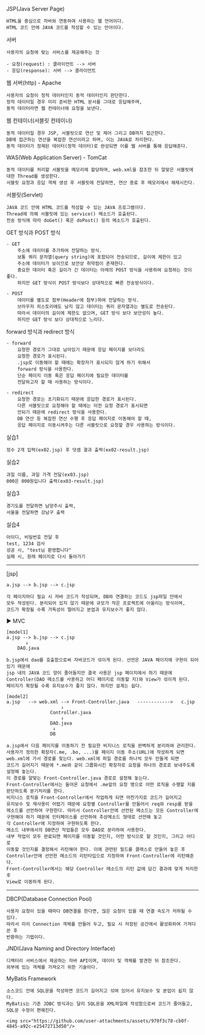 JSP(Java Server Page)

	HTML을 중심으로 자바와 연동하여 사용하는 웹 언어이다.
	HTML 코드 안에 JAVA 코드를 작성할 수 있는 언어이다.

서버

	사용자의 요청에 맞는 서비스를 제공해주는 것

	- 요청(request) :	클라이언트 --> 서버
	- 응답(response):	서버 --> 클라이언트

웹 서버(http) - Apache

	사용자의 요청이 정적 데이터인지 동적 데이터인지 판단한다.
	정적 데이터일 경우 미리 준비한 HTML 문서를 그대로 응답해주며,
	동적 데이터라면 웹 컨테이너에 요청을 보낸다.

웹 컨테이너(서블릿 컨테이너)

	동적 데이터일 경우 JSP, 서블릿으로 연산 및 제어 그리고 DB까지 접근한다.
	DB에 접근하는 연산을 복잡한 연산이라고 하며, 이는 JAVA로 처리한다.
	동적 데이터가 정제된 데이터(정적 데이터)로 완성되면 이를 웹 서버를 통해 응답해준다.


WAS(Web Application Server) - TomCat

	동적 데이터를 처리할 서블릿을 메모리에 할당하며, web.xml을 참조한 뒤 알맞은 서블릿에 대한 Thread를 생성한다.
	서블릿 요청과 응답 객체 생성 후 서블릿에 전달하면, 연산 종료 후 메모리에서 해제시킨다.

서블릿(Servlet)

	JAVA 코드 안에 HTML 코드를 작성할 수 있는 JAVA 프로그램이다.
	Thread에 의해 서블릿에 있는 service() 메소드가 호출된다.
	전송 방식에 따라 doGet() 혹은 doPost() 등의 메소드가 호출된다.

GET 방식과 POST 방식

	- GET
		주소에 데이터를 추가하여 전달하는 방식.
		보통 쿼리 문자열(query string)에 포함되어 전송되므로, 길이에 제한이 있고
		주소에 데이터가 보이므로 보안상 취약점이 존재한다.
		중요한 데이터 혹은 길이가 긴 데이터는 아래의 POST 방식을 사용하여 요청하는 것이 좋다.
		하지만 GET 방식이 POST 방식보다 상대적으로 빠른 전송방식이다.

	- POST
		데이터를 별도로 첨부(Header에 첨부)하여 전달하는 방식.
		브라우저 히스토리에도 남지 않고 데이터는 쿼리 문자열과는 별도로 전송된다.
		따라서 데이터의 길이에 제한도 없으며, GET 방식 보다 보안성이 높다.
		하지만 GET 방식 보다 상대적으로 느리다.

forward 방식과 redirect 방식

	- forward
		요청한 경로가 그대로 남아있기 때문에 응답 페이지를 보더라도
		요청한 경로가 표시된다.
		.jsp로 이동해야 할 때에는 확장자가 표시되지 않게 하기 위해서
		forward 방식을 사용한다.
		단순 페이지 이동 혹은 응답 페이지에 필요한 데이터를 
		전달하고자 할 때 사용하는 방식이다.

	- redirect
		요청한 경로는 초기화되기 때문에 응답한 경로가 표시된다.
		다른 서블릿으로 요청해야 할 때에는 이전 요청 경로가 표시되면
		안되기 때문에 redirect 방식을 사용한다.
		DB 연산 등 복잡한 연산 수행 후 응답 페이지로 이동해야 할 때,
		응답 페이지로 이동시켜주는 다른 서블릿으로 요청할 경우 사용하는 방식이다.

실습1

	정수 2개 입력(ex02.jsp) 후 덧셈 결과 출력(ex02-result.jsp)

실습2

	과일 이름, 과일 가격 전달(ex03.jsp)
	000은 000원입니다 출력(ex03-result.jsp)

실습3

	경기도를 전달하면 남양주시 출력,
	서울을 전달하면 강남구 출력

실습4

	아이디, 비밀번호 전달 후
	test, 1234 검사
	성공 시, "test님 환영합니다"
	실패 시, 원래 페이지로 다시 돌아가기
_____________________________________________________________________________________________________
[jsp]

	a.jsp --> b.jsp --> c.jsp

	각 페이지마다 필요 시 자바 코드가 작성되며, DB와 연결하는 코드도 jsp파일 안에서
	모두 작성된다. 분리되어 있지 않기 때문에 규모가 작은 프로젝트에 어울리는 방식이며,
	코드가 확장될 수록 가독성이 떨어지고 분업과 유지보수가 좋지 않다.

▶ MVC

	[model1]
	a.jsp --> b.jsp --> c.jsp
		   ↓
		DAO.java

	b.jsp에서 dao를 호출함으로써 자바코드가 섞이게 된다. 선언은 JAVA 페이지에 구현이 되어 있기 때문에
	jsp 내의 JAVA 코드 양이 줄어들지만 결국 사용은 jsp 페이지에서 하기 때문에
	Controller(DAO 메소드를 사용하고 어디 페이지로 이동할 지)와 View가 섞이게 된다.
	페이지가 확장될 수록 유지보수가 좋지 않다. 하지만 설계는 쉽다.

	[model2]
	a.jsp	-->	web.xml	-->	Front-Controller.java	------------>	c.jsp
						↓
					Controller.java
					    ↓
					DAO.java
					 ↓
					DB

	a.jsp에서 다음 페이지를 이동하기 전 필요한 비지니스 로직을 완벽하게 분리하여 관리한다.
	사용자가 정의한 확장자(.me, .bo, ...)를 페이지 이동 주소(URL)에 작성하게 되면
	web.xml에 가서 경로를 찾는다. web.xml에 파일 경로를 하나씩 모두 만들게 되면
	코드가 길어지기 때문에 *.me와 같이 그룹화시킨 확장자로 요청을 하나의 경로로 보내주도록
	설정해 놓는다.
	이 경로를 알맞는 Front-Controller.java 경로로 설정해 놓는다.
	Front-Controller에서는 들어온 요청에서 .me앞의 요청 명으로 어떤 로직을 수행할 지를
	판단하도록 분기처리를 한다.
	비지니스 로직을 Front-Controller에서 작업하게 되면 마찬가지로 코드가 길어지고
	유지보수 및 재사용이 어렵기 때문에 요청별 Controller를 만들어서 req와 resp를 받을
	메소드를 선언하여 구현한다. 따라서 Controller안에 선언된 메소드는 모든 Controller에
	구현해야 하기 때문에 인터페이스를 선언하여 추상메소드 형태로 선언해 놓고
	각 Controller에 지정하여 구현하도록 한다.
	메소드 내부에서의 DB연산 작업들은 모두 DAO로 분리하여 사용한다.
	내부 작업이 모두 완료되면 페이지를 이동할 것인지, 어떤 방식으로 할 것인지, 그리고 어디로
	이동할 것인지를 결정해서 리턴해야 한다. 이에 관련된 필드를 클래스로 만들어 놓은 후
	Controller안에 선언한 메소드의 리턴타입으로 지정하여 Front-Controller에 리턴해준다.
	Front-Controller에서는 해당 Controller 메소드의 리턴 값에 담긴 결과에 맞게 처리한 후
	View로 이동하게 된다.

_____________________________________________________________________________________________________

DBCP(Database Connection Pool)

	사용자 요청이 있을 때마다 DB연결을 한다면, 많은 요청이 있을 때 연결 속도가 저하될 수 있다.
	따라서 미리 Connection 객체를 만들어 두고, 필요 시 저장된 공간에서 활성화하여 가져다 쓴 후 
	반환하는 기법이다.

JNDI(Java Naming and Directory Interface)

	디렉터리 서비스에서 제공하는 자바 API이며, 데이터 및 객체를 발견한 뒤 참조한다.
	외부에 있는 객체를 가져오기 위한 기술이다.

MyBatis Framework

	소스코드 안에 SQL문을 작성하면 코드가 길어지고 섞여 있어서 유지보수 및 분업이 쉽지 않다.
	MyBatis는 기존 JDBC 방식과는 달리 SQL문을 XML파일에 작성함으로써 코드가 줄어들고,
	SQL문 수정이 편해진다.

	<img src="https://github.com/user-attachments/assets/970f3c78-cb0f-4845-a92c-e25472713d50"/>

 

